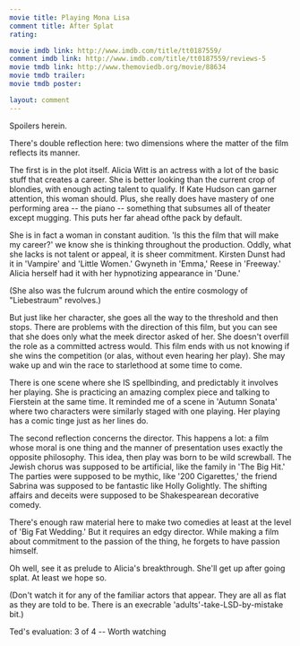 ```yaml
---
movie title: Playing Mona Lisa
comment title: After Splat
rating: 

movie imdb link: http://www.imdb.com/title/tt0187559/
comment imdb link: http://www.imdb.com/title/tt0187559/reviews-5
movie tmdb link: http://www.themoviedb.org/movie/88634
movie tmdb trailer: 
movie tmdb poster: 

layout: comment
---
```


Spoilers herein.

There's double reflection here: two dimensions where the matter of the film reflects its manner.

The first is in the plot itself. Alicia Witt is an actress with a lot of the basic stuff that creates a career. She is better looking than the current crop of blondies, with enough acting talent to qualify. If Kate Hudson can garner attention, this woman should. Plus, she really does have mastery of one performing area -- the piano -- something that subsumes all of theater except mugging. This puts her far ahead ofthe pack by default.

She is in fact a woman in constant audition. 'Is this the film that will make my career?' we know she is thinking throughout the production. Oddly, what she lacks is not talent or appeal, it is sheer commitment. Kirsten Dunst had it in 'Vampire' and 'Little Women.' Gwyneth in 'Emma,' Reese in 'Freeway.' Alicia herself had it with her hypnotizing appearance in 'Dune.'

(She also was the fulcrum around which the entire cosmology of "Liebestraum" revolves.)

But just like her character, she goes all the way to the threshold and then stops. There are problems with the direction of this film, but you can see that she does only what the meek director asked of her. She doesn't overfill the role as a committed actress would. This film ends with us not knowing if she wins the competition (or alas, without even hearing her play). She may wake up and win the race to starlethood at some time to come.

There is one scene where she IS spellbinding, and predictably it involves her playing. She is practicing an amazing complex piece and talking to Fierstein at the same time. It reminded me of a scene in 'Autumn Sonata' where two characters were similarly staged with one playing. Her playing has a comic tinge just as her lines do.

The second reflection concerns the director. This happens a lot: a film whose moral is one thing and the manner of presentation uses exactly the opposite philosophy. This idea, then play was born to be wild screwball. The Jewish chorus was supposed to be artificial, like the family in 'The Big Hit.' The parties were supposed to be mythic, like '200 Cigarettes,' the friend Sabrina was supposed to be fantastic like Holly Golightly. The shifting affairs and deceits were supposed to be Shakespearean decorative comedy. 

There's enough raw material here to make two comedies at least at the level of 'Big Fat Wedding.' But it requires an edgy director. While making a film about commitment to the passion of the thing, he forgets to have passion himself.

Oh well, see it as prelude to Alicia's breakthrough. She'll get up after going splat. At least we hope so.

(Don't watch it for any of the familiar actors that appear. They are all as flat as they are told to be. There is an execrable 'adults'-take-LSD-by-mistake bit.)

Ted's evaluation: 3 of 4 -- Worth watching